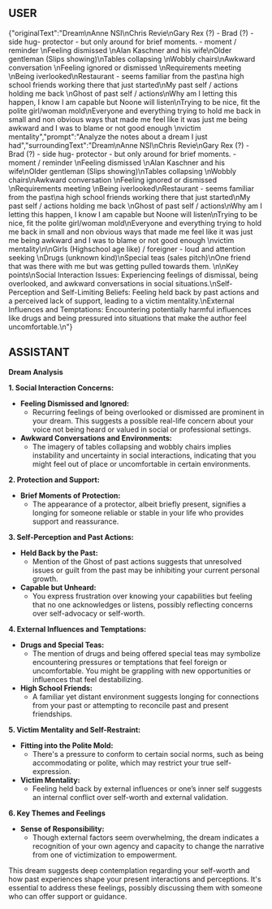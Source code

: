 ## USER
{"originalText":"Dream\nAnne NSI\nChris Revie\nGary Rex (?) - Brad (?) - side hug- protector  - but only around for brief moments. - moment \/ reminder \nFeeling dismissed \nAlan Kaschner and his wife\nOlder gentleman (Slips showing)\nTables collapsing \nWobbly chairs\nAwkward conversation \nFeeling ignored or dismissed \nRequirements meeting \nBeing iverlooked\nRestaurant  - seems familiar from the past\na high school friends working there that just started\nMy past self \/ actions holding me back \nGhost of past self \/ actions\nWhy am I letting this happen, I know I am capable but Noone will listen\nTrying to be nice, fit the polite girl\/woman mold\nEveryone and everything trying to hold me back in small and non obvious ways that made me feel like it was just me being awkward and I was to blame or not good enough \nvictim mentality","prompt":"Analyze the notes about a dream I just had","surroundingText":"Dream\nAnne NSI\nChris Revie\nGary Rex (?) - Brad (?) - side hug- protector  - but only around for brief moments. - moment \/ reminder \nFeeling dismissed \nAlan Kaschner and his wife\nOlder gentleman (Slips showing)\nTables collapsing \nWobbly chairs\nAwkward conversation \nFeeling ignored or dismissed \nRequirements meeting \nBeing iverlooked\nRestaurant  - seems familiar from the past\na high school friends working there that just started\nMy past self \/ actions holding me back \nGhost of past self \/ actions\nWhy am I letting this happen, I know I am capable but Noone will listen\nTrying to be nice, fit the polite girl\/woman mold\nEveryone and everything trying to hold me back in small and non obvious ways that made me feel like it was just me being awkward and I was to blame or not good enough \nvictim mentality\n\nGirls (Highschool age like) \/ foreigner - loud and attention seeking \nDrugs (unknown kind)\nSpecial teas (sales pitch)\nOne friend that was there with me but was getting pulled towards them. \n\nKey points\nSocial Interaction Issues: Experiencing feelings of dismissal, being overlooked, and awkward conversations in social situations.\nSelf-Perception and Self-Limiting Beliefs: Feeling held back by past actions and a perceived lack of support, leading to a victim mentality.\nExternal Influences and Temptations: Encountering potentially harmful influences like drugs and being pressured into situations that make the author feel uncomfortable.\n"}

## ASSISTANT
**Dream Analysis**

**1. Social Interaction Concerns:**
   - **Feeling Dismissed and Ignored:**
     - Recurring feelings of being overlooked or dismissed are prominent in your dream. This suggests a possible real-life concern about your voice not being heard or valued in social or professional settings.
   - **Awkward Conversations and Environments:**
     - The imagery of tables collapsing and wobbly chairs implies instability and uncertainty in social interactions, indicating that you might feel out of place or uncomfortable in certain environments.

**2. Protection and Support:**
   - **Brief Moments of Protection:**
     - The appearance of a protector, albeit briefly present, signifies a longing for someone reliable or stable in your life who provides support and reassurance.

**3. Self-Perception and Past Actions:**
   - **Held Back by the Past:**
     - Mention of the Ghost of past actions suggests that unresolved issues or guilt from the past may be inhibiting your current personal growth.
   - **Capable but Unheard:**
     - You express frustration over knowing your capabilities but feeling that no one acknowledges or listens, possibly reflecting concerns over self-advocacy or self-worth.

**4. External Influences and Temptations:**
   - **Drugs and Special Teas:**
     - The mention of drugs and being offered special teas may symbolize encountering pressures or temptations that feel foreign or uncomfortable. You might be grappling with new opportunities or influences that feel destabilizing.
   - **High School Friends:**
     - A familiar yet distant environment suggests longing for connections from your past or attempting to reconcile past and present friendships.

**5. Victim Mentality and Self-Restraint:**
   - **Fitting into the Polite Mold:**
     - There's a pressure to conform to certain social norms, such as being accommodating or polite, which may restrict your true self-expression.
   - **Victim Mentality:**
     - Feeling held back by external influences or one’s inner self suggests an internal conflict over self-worth and external validation.

**6. Key Themes and Feelings**
   - **Sense of Responsibility:**
     - Though external factors seem overwhelming, the dream indicates a recognition of your own agency and capacity to change the narrative from one of victimization to empowerment.

This dream suggests deep contemplation regarding your self-worth and how past experiences shape your present interactions and perceptions. It's essential to address these feelings, possibly discussing them with someone who can offer support or guidance.